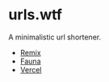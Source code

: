 # urls.wtf

A minimalistic url shortener.

- [Remix](https://www.remix.run) 
- [Fauna](https://fauna.com/) 
- [Vercel](https://www.vercel.com/) 
